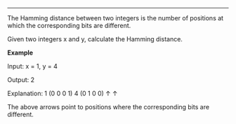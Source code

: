 ---

The Hamming distance between two integers is the number of positions at which the corresponding bits are different.

Given two integers x and y, calculate the Hamming distance.

**Example**

Input: x = 1, y = 4

Output: 2

Explanation:
1 (0 0 0 1)
4 (0 1 0 0)
↑ ↑

The above arrows point to positions where the corresponding bits are different.
